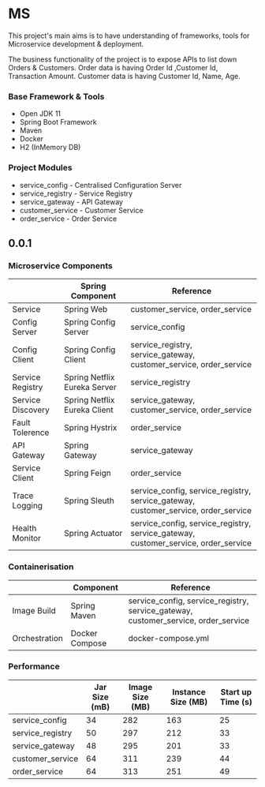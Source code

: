 # MS
This project's main aims is to have understanding of frameworks, tools for Microservice development & deployment.

The business functionality of the project is to expose APIs to list down Orders & Customers.  Order data is having Order Id ,Customer Id, Transaction Amount. Customer data is having Customer Id, Name, Age.</br>

### Base Framework & Tools

 - Open JDK 11    
 - Spring Boot Framework   
 - Maven 
 - Docker 
 - H2 (InMemory DB)
 
### Project Modules

 - service_config - Centralised Configuration Server
 - service_registry - Service Registry
 - service_gateway - API Gateway
 - customer_service - Customer Service
 - order_service - Order Service
 
## 0.0.1

### Microservice Components
|| Spring Component | Reference|
|--|--|--|
| Service | Spring Web |customer_service, order_service|
| Config Server | Spring Config Server |service_config|
| Config Client | Spring Config Client |service_registry, service_gateway, customer_service, order_service|
| Service Registry | Spring Netflix Eureka Server |service_registry|
| Service Discovery  | Spring Netflix Eureka Client |service_gateway, customer_service, order_service|
| Fault Tolerence   | Spring Hystrix |order_service|
| API Gateway | Spring Gateway |service_gateway|
| Service Client  | Spring Feign |order_service|
| Trace Logging  | Spring Sleuth |service_config, service_registry, service_gateway, customer_service, order_service|
| Health Monitor  | Spring Actuator |service_config, service_registry, service_gateway, customer_service, order_service|

### Containerisation
|| Component | Reference|
|--|--|--|
| Image Build | Spring Maven |service_config, service_registry, service_gateway, customer_service, order_service|
| Orchestration | Docker Compose | docker-compose.yml |

### Performance 
|| Jar Size (mB) | Image Size (MB) | Instance Size (MB) | Start up Time (s)|
|--|--|--|--|--|
| service_config | 34 | 282 | 163 | 25 |
| service_registry | 50 | 297 | 212 | 33 |
| service_gateway | 48 | 295 | 201 | 33 |
| customer_service | 64 | 311 | 239 | 44 |
| order_service | 64 | 313 | 251 | 49 |
